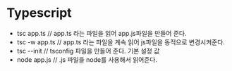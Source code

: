 # Typescript

* tsc app.ts    // app.ts 라는 파일을 읽어 app.js파일을 만들어 준다.
* tsc -w app.ts // app.ts 라는 파일을 계속 읽어 js파일을 동적으로 변경시켜준다.
* tsc --init    // tsconfig 파일을 만들어 준다. 기본 설정 값
* node app.js   // .js 파일을 node를 사용해서 읽어준다.
